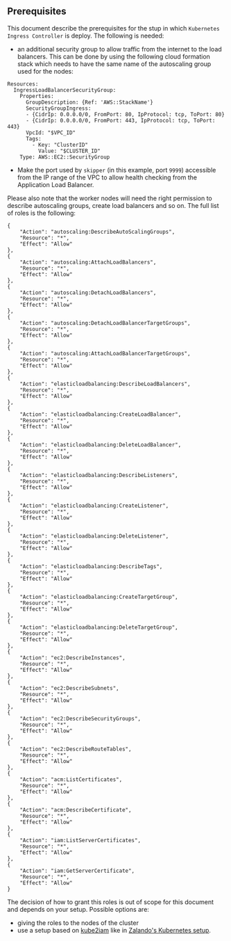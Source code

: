 ## Prerequisites

This document describe the prerequisites for the stup in which `Kubernetes Ingress Controller` is deploy.
The following is needed:

- an additional security group to allow traffic from the internet to the load balancers. This can be done by using the following cloud formation stack which needs to have the same name of the autoscaling group used for the nodes:
```
Resources:
  IngressLoadBalancerSecurityGroup:
    Properties:
      GroupDescription: {Ref: 'AWS::StackName'}
      SecurityGroupIngress:
      - {CidrIp: 0.0.0.0/0, FromPort: 80, IpProtocol: tcp, ToPort: 80}
      - {CidrIp: 0.0.0.0/0, FromPort: 443, IpProtocol: tcp, ToPort: 443}
      VpcId: "$VPC_ID"
      Tags:
        - Key: "ClusterID"
          Value: "$CLUSTER_ID"
    Type: AWS::EC2::SecurityGroup
```

- Make the port used by `skipper` (in this example, port `9999`) accessible from the IP range of the VPC to allow health checking from the Application Load Balancer.

Please also note that the worker nodes will need the right permission to describe autoscaling groups, create load balancers and so on. The full list of roles is the following:

```
{
    "Action": "autoscaling:DescribeAutoScalingGroups",
    "Resource": "*",
    "Effect": "Allow"
},
{
    "Action": "autoscaling:AttachLoadBalancers",
    "Resource": "*",
    "Effect": "Allow"
},
{
    "Action": "autoscaling:DetachLoadBalancers",
    "Resource": "*",
    "Effect": "Allow"
},
{
    "Action": "autoscaling:DetachLoadBalancerTargetGroups",
    "Resource": "*",
    "Effect": "Allow"
},
{
    "Action": "autoscaling:AttachLoadBalancerTargetGroups",
    "Resource": "*",
    "Effect": "Allow"
},
{
    "Action": "elasticloadbalancing:DescribeLoadBalancers",
    "Resource": "*",
    "Effect": "Allow"
},
{
    "Action": "elasticloadbalancing:CreateLoadBalancer",
    "Resource": "*",
    "Effect": "Allow"
},
{
    "Action": "elasticloadbalancing:DeleteLoadBalancer",
    "Resource": "*",
    "Effect": "Allow"
},
{
    "Action": "elasticloadbalancing:DescribeListeners",
    "Resource": "*",
    "Effect": "Allow"
},
{
    "Action": "elasticloadbalancing:CreateListener",
    "Resource": "*",
    "Effect": "Allow"
},
{
    "Action": "elasticloadbalancing:DeleteListener",
    "Resource": "*",
    "Effect": "Allow"
},
{
    "Action": "elasticloadbalancing:DescribeTags",
    "Resource": "*",
    "Effect": "Allow"
},
{
    "Action": "elasticloadbalancing:CreateTargetGroup",
    "Resource": "*",
    "Effect": "Allow"
},
{
    "Action": "elasticloadbalancing:DeleteTargetGroup",
    "Resource": "*",
    "Effect": "Allow"
},
{
    "Action": "ec2:DescribeInstances",
    "Resource": "*",
    "Effect": "Allow"
},
{
    "Action": "ec2:DescribeSubnets",
    "Resource": "*",
    "Effect": "Allow"
},
{
    "Action": "ec2:DescribeSecurityGroups",
    "Resource": "*",
    "Effect": "Allow"
},
{
    "Action": "ec2:DescribeRouteTables",
    "Resource": "*",
    "Effect": "Allow"
},
{
    "Action": "acm:ListCertificates",
    "Resource": "*",
    "Effect": "Allow"
},
{
    "Action": "acm:DescribeCertificate",
    "Resource": "*",
    "Effect": "Allow"
},
{
    "Action": "iam:ListServerCertificates",
    "Resource": "*",
    "Effect": "Allow"
},
{
    "Action": "iam:GetServerCertificate",
    "Resource": "*",
    "Effect": "Allow"
}
```

The decision of how to grant this roles is out of scope for this document and depends on your setup. Possible options are:

- giving the roles to the nodes of the cluster
- use a setup based on [kube2iam](https://github.com/jtblin/kube2iam) like in [Zalando's Kubernetes setup](https://github.com/zalando-incubator/kubernetes-on-aws).
